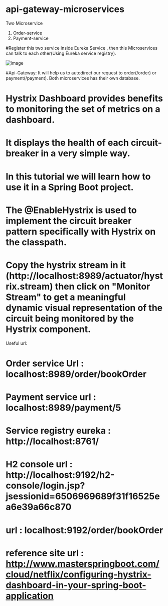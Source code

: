 # api-gateway-microservices

Two Microservice
1. Order-service 
2. Payment-service


#Register this two service inside Eureka Service , then this Microservices can talk to each other(Using Eureka service registry).

![image](https://user-images.githubusercontent.com/51286655/114025002-48441280-9892-11eb-9cfb-4d0593394f48.png)

#Api-Gateway: It will help us to autodirect our request to order(/order) or payment(/payment). Both microservices has their own database.

# Hystrix Dashboard provides benefits to monitoring the set of metrics on a dashboard.
# It displays the health of each circuit-breaker in a very simple way.
# In this tutorial we will learn how to use it in a Spring Boot project.

# The @EnableHystrix is used to implement the circuit breaker pattern specifically with Hystrix on the classpath.

# Copy the hystrix stream in it (http://localhost:8989/actuator/hystrix.stream) then click on "Monitor Stream" to get a meaningful dynamic visual representation of the circuit being monitored by the Hystrix component.

Useful url: 

# Order service  Url : localhost:8989/order/bookOrder
# Payment service  url : localhost:8989/payment/5
# Service registry eureka : http://localhost:8761/
# H2 console url : http://localhost:9192/h2-console/login.jsp?jsessionid=6506969689f31f16525ea6e39a66c870
# url : localhost:9192/order/bookOrder

# reference site url : http://www.masterspringboot.com/cloud/netflix/configuring-hystrix-dashboard-in-your-spring-boot-application
